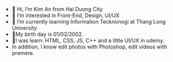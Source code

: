 - 👋 Hi, I’m Kim An from Hai Duong City
- 👀 I’m interested in Front-End, Design, UI/UX
- 🌱 I’m currently learning Information Tecknonogi at Thang Long University
- 🎂My birth day is 01/02/2002.
- 🏫I was learn: HTML, CSS, JS, C++ and a little UI/UX in udemy.
- In addition, I know edit photos with Photoshop, edit videos with premere.

<!---
vukiman1/vukiman1 is a ✨ special ✨ repository because its `README.md` (this file) appears on your GitHub profile.
You can click the Preview link to take a look at your changes.
--->
